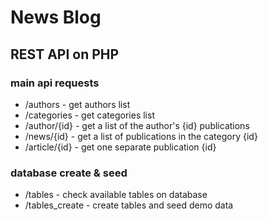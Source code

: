 # News Blog
## REST API on PHP

### main api requests
- /authors - get authors list
- /categories - get categories list
- /author/{id} - get a list of the author's {id} publications 
- /news/{id} - get a list of publications in the category {id}
- /article/{id} - get one separate publication {id}

### database create & seed
- /tables - check available tables on database
- /tables_create - create tables and seed demo data